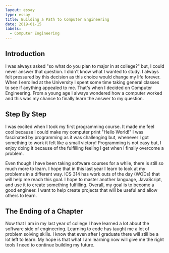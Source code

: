 ```yaml
---
layout: essay
type: essay
title: Building a Path to Computer Engineering
date: 2019-01-15
labels:
  - Computer Engineering
---
```

## Introduction
I was always asked "so what do you plan to major in at college?" but, I could never answer that question. I didn't know what I wanted to study. I always felt pressured by this decision as this choice would change my life forever. When I enrolled at the University I spent some time taking general classes to see if anything appealed to me. That's when I decided on Computer Engineering. From a young age I always wondered how a computer worked and this was my chance to finally learn the answer to my question.

## Step By Step
I was excited when I took my first programming course. It made me feel cool because I could make my computer print "Hello World!" I was fascinated by programming as it was challenging but, whenever I got something to work it felt like a small victory! Programming is not easy but, I enjoy doing it because of the fulfilling feeling I get when I finally overcome a problem. 

Even though I have been taking software courses for a while, there is still so much more to learn. I hope that in this last year I learn to look at my problems in a different way. ICS 314 has work outs of the day (WODs) that will help me reach this goal. I hope to master another language, JavaScript, and use it to create something fulfilling. Overall, my goal is to become a good engineer. I want to help create projects that will be useful and allow others to learn.

## The Ending of a Chapter
Now that I am in my last year of college I have learned a lot about the software side of engineering. Learning to code has taught me a lot of problem solving skills. I know that even after I graduate there will still be a lot left to learn. My hope is that what I am learning now will give me the right tools I need to continue building my future. 
